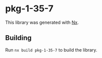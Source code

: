 # pkg-1-35-7

This library was generated with [Nx](https://nx.dev).

## Building

Run `nx build pkg-1-35-7` to build the library.
